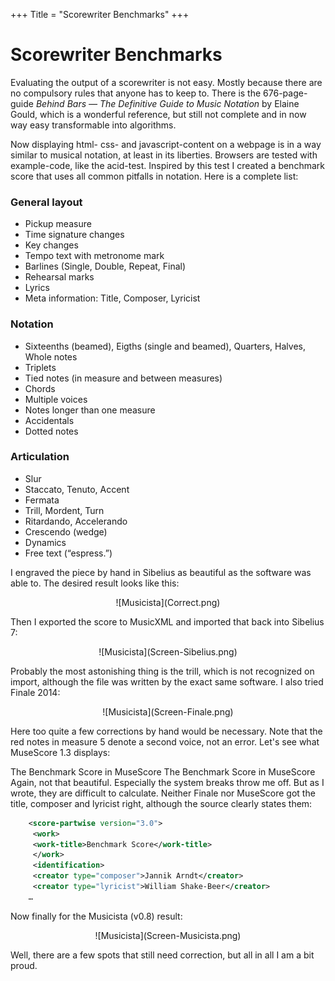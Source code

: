 +++
Title = "Scorewriter Benchmarks"
+++

# Scorewriter Benchmarks

Evaluating the output of a scorewriter is not easy. Mostly because there are no compulsory rules that anyone has to keep to. There is the 676-page-guide *Behind Bars — The Definitive Guide to Music Notation* by Elaine Gould, which is a wonderful reference, but still not complete and in now way easy transformable into algorithms.

Now displaying html- css- and javascript-content on a webpage is in a way similar to musical notation, at least in its liberties. Browsers are tested with example-code, like the acid-test. Inspired by this test I created a benchmark score that uses all common pitfalls in notation. Here is a complete list:

### General layout

- Pickup measure
- Time signature changes
- Key changes
- Tempo text with metronome mark
- Barlines (Single, Double, Repeat, Final)
- Rehearsal marks
- Lyrics
- Meta information: Title, Composer, Lyricist

### Notation

- Sixteenths (beamed), Eigths (single and beamed), Quarters, Halves, Whole notes
- Triplets
- Tied notes (in measure and between measures)
- Chords
- Multiple voices
- Notes longer than one measure
- Accidentals
- Dotted notes


### Articulation

- Slur
- Staccato, Tenuto, Accent
- Fermata
- Trill, Mordent, Turn
- Ritardando, Accelerando
- Crescendo (wedge)
- Dynamics
- Free text (“espress.”)


I engraved the piece by hand in Sibelius as beautiful as the software was able to. The desired result looks like this:

<center>![Musicista](Correct.png)</center>

Then I exported the score to MusicXML and imported that back into Sibelius 7:

<center>![Musicista](Screen-Sibelius.png)</center>

Probably the most astonishing thing is the trill, which is not recognized on import, although the file was written by the exact same software. I also tried Finale 2014:

<center>![Musicista](Screen-Finale.png)</center>

Here too quite a few corrections by hand would be necessary. Note that the red notes in measure 5 denote a second voice, not an error. Let's see what MuseScore 1.3 displays:

The Benchmark Score in MuseScore
The Benchmark Score in MuseScore
Again, not that beautiful. Especially the system breaks throw me off. But as I wrote, they are difficult to calculate. Neither Finale nor MuseScore got the title, composer and lyricist right, although the source clearly states them:

```xml
    <score-partwise version="3.0">
     <work>
     <work-title>Benchmark Score</work-title>
     </work>
     <identification>
     <creator type="composer">Jannik Arndt</creator>
     <creator type="lyricist">William Shake-Beer</creator>
    …
```
Now finally for the Musicista (v0.8) result:

<center>![Musicista](Screen-Musicista.png)</center>

Well, there are a few spots that still need correction, but all in all I am a bit proud.
